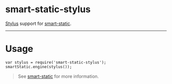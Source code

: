 smart-static-stylus
===================

[Stylus](http://npmjs.org/packages/stylus) support for [smart-static](http://github.com/trenskow/smart-static.js).

----

# Usage

    var stylus = require('smart-static-stylus');
    smartStatic.engine(stylus());

> See [smart-static](http://github.com/trenskow/smart-static.js) for more information.
